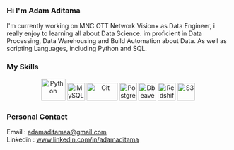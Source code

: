 ### Hi I'm Adam Aditama 

I'm currently working on MNC OTT Network Vision+ as Data Engineer, i really enjoy to learning all about Data Science. im proficient in Data Processing, Data Warehousing and Build Automation about Data. As well as scripting Languages, including Python and SQL. 


### My Skills 
<p align="center">
  <img title="Python" alt="Python" src="https://raw.githubusercontent.com/Thomas-George-T/Thomas-George-T/master/assets/python.svg" width="55" height="50" />
  <img title="MySQL" alt="MySQL" src="https://raw.githubusercontent.com/Thomas-George-T/Thomas-George-T/master/assets/mysql.svg" width="40" height="40" />
  <img title="Git" alt="Git" src="https://raw.githubusercontent.com/Thomas-George-T/Thomas-George-T/master/assets/git.svg" width="70" height="40" />
  <img title="Postgresql" alt="Postgresql" src="https://cdn.cdnlogo.com/logos/p/93/postgresql.svg" width="40" />
  <img title="Dbeaver" alt="Dbeaver" src="https://upload.wikimedia.org/wikipedia/commons/f/fd/DBeaver_logo.png" width="40" />
  <img title="AWS Redshift" alt="Redshift" src="https://cdn.cdnlogo.com/logos/a/25/aws-redshift.svg" width="40" />
  <img title="AWS S3" alt="S3" src="https://cdn.cdnlogo.com/logos/a/59/aws-s3.svg" width="40" />
</p>

### Personal Contact
Email : adamaditamaa@gmail.com <br>
Linkedin : www.linkedin.com/in/adamaditama


<!--
**adamaditamaa/adamaditamaa** is a ✨ _special_ ✨ repository because its `README.md` (this file) appears on your GitHub profile.

Here are some ideas to get you started:

- 🔭 I’m currently working on ...
- 🌱 I’m currently learning ...
- 👯 I’m looking to collaborate on ...
- 🤔 I’m looking for help with ...
- 💬 Ask me about ...
- 📫 How to reach me: ...
- 😄 Pronouns: ...
- ⚡ Fun fact: ...
-->
